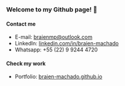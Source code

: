 ### Welcome to my Github page! 👋

#### Contact me
 - E-mail: braienmp@outlook.com
 - LinkedIn: [linkedin.com/in/braien-machado](https://www.linkedin.com/in/braien-machado/)
 - Whatsapp: +55 (22) 9 9244 4720

#### Check my work
- Portfolio: [braien-machado.github.io](https://braien-machado.github.io/)
